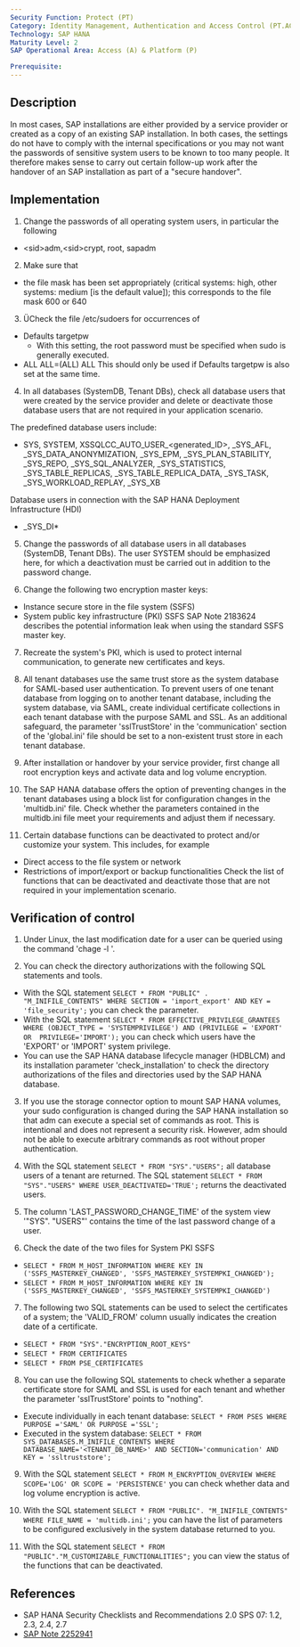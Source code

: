 ```yaml
---
Security Function: Protect (PT)
Category: Identity Management, Authentication and Access Control (PT.AC)
Technology: SAP HANA
Maturity Level: 2
SAP Operational Area: Access (A) & Platform (P)

Prerequisite:
---
```


## Description

In most cases, SAP installations are either provided by a service provider or created as a copy of an existing SAP installation.
In both cases, the settings do not have to comply with the internal specifications or you may not want the passwords of sensitive system users to be known to too many people.
It therefore makes sense to carry out certain follow-up work after the handover of an SAP installation as part of a "secure handover".

## Implementation

1. Change the passwords of all operating system users, in particular the following
* \<sid>adm,\<sid>crypt, root, sapadm

2. Make sure that
* the file mask has been set appropriately (critical systems: high, other systems: medium [is the default value]); this corresponds to the file mask 600 or 640

3. ÜCheck the file /etc/sudoers for occurrences of
* Defaults targetpw
	* With this setting, the root password must be specified when sudo is generally executed.
* ALL ALL=(ALL) ALL
	This should only be used if Defaults targetpw is also set at the same time.


4. In all databases (SystemDB, Tenant DBs), check all database users that were created by the service provider and delete or deactivate those database users that are not required in your application scenario.

The predefined database users include:
* SYS, SYSTEM, XSSQLCC_AUTO_USER_<generated_ID>, _SYS_AFL, _SYS_DATA_ANONYMIZATION, _SYS_EPM, _SYS_PLAN_STABILITY, _SYS_REPO, _SYS_SQL_ANALYZER, _SYS_STATISTICS, _SYS_TABLE_REPLICAS, _SYS_TABLE_REPLICA_DATA, _SYS_TASK, _SYS_WORKLOAD_REPLAY, _SYS_XB

Database users in connection with the SAP HANA Deployment Infrastructure (HDI)
* _SYS_DI*

5. Change the passwords of all database users in all databases (SystemDB, Tenant DBs).
The user SYSTEM should be emphasized here, for which a deactivation must be carried out in addition to the password change.

6. Change the following two encryption master keys:
* Instance secure store in the file system (SSFS)
* System public key infrastructure (PKI) SSFS
SAP Note 2183624 describes the potential information leak when using the standard SSFS master key.

7. Recreate the system's PKI, which is used to protect internal communication, to generate new certificates and keys.

8. All tenant databases use the same trust store as the system database for SAML-based user authentication. To prevent users of one tenant database from logging on to another tenant database, including the system database, via SAML, create individual certificate collections in each tenant database with the purpose SAML and SSL.
As an additional safeguard, the parameter 'sslTrustStore' in the 'communication' section of the 'global.ini' file should be set to a non-existent trust store in each tenant database.

9. After installation or handover by your service provider, first change all root encryption keys and activate data and log volume encryption.

10. The SAP HANA database offers the option of preventing changes in the tenant databases using a block list for configuration changes in the 'multidb.ini' file. Check whether the parameters contained in the multidb.ini file meet your requirements and adjust them if necessary.

11. Certain database functions can be deactivated to protect and/or customize your system. This includes, for example 
* Direct access to the file system or network
* Restrictions of import/export or backup functionalities
Check the list of functions that can be deactivated and deactivate those that are not required in your implementation scenario.


## Verification of control

1. Under Linux, the last modification date for a user can be queried using the command 'chage -l <user>'.

2. You can check the directory authorizations with the following SQL statements and tools.
* With the SQL statement `SELECT * FROM "PUBLIC" . "M_INIFILE_CONTENTS" WHERE SECTION = 'import_export' AND KEY = 'file_security';` you can check the parameter.
* With the SQL statement `SELECT * FROM EFFECTIVE_PRIVILEGE_GRANTEES WHERE (OBJECT_TYPE = 'SYSTEMPRIVILEGE') AND (PRIVILEGE = 'EXPORT' OR  PRIVILEGE='IMPORT');` you can check which users have the 'EXPORT' or 'IMPORT' system privilege.
* You can use the SAP HANA database lifecycle manager (HDBLCM) and its installation parameter 'check_installation' to check the directory authorizations of the files and directories used by the SAP HANA database.

3. If you use the storage connector option to mount SAP HANA volumes, your sudo configuration is changed during the SAP HANA installation so that <sid>adm can execute a special set of commands as root.
This is intentional and does not represent a security risk. However, <sid>adm should not be able to execute arbitrary commands as root without proper authentication.

4. With the SQL statement `SELECT * FROM "SYS"."USERS";` all database users of a tenant are returned.
The SQL statement `SELECT * FROM "SYS"."USERS" WHERE USER_DEACTIVATED='TRUE';` returns the deactivated users.

5. The column 'LAST_PASSWORD_CHANGE_TIME' of the system view '"SYS". "USERS"' contains the time of the last password change of a user.

6. Check the date of the two files for System PKI SSFS
* `SELECT * FROM M_HOST_INFORMATION WHERE KEY IN ('SSFS_MASTERKEY_CHANGED',
'SSFS_MASTERKEY_SYSTEMPKI_CHANGED');`
* `SELECT * FROM M_HOST_INFORMATION WHERE KEY IN ('SSFS_MASTERKEY_CHANGED', 'SSFS_MASTERKEY_SYSTEMPKI_CHANGED')`

7. The following two SQL statements can be used to select the certificates of a system; the 'VALID_FROM' column usually indicates the creation date of a certificate.
* `SELECT * FROM "SYS"."ENCRYPTION_ROOT_KEYS"`
* `SELECT * FROM CERTIFICATES`
* `SELECT * FROM PSE_CERTIFICATES`

8. You can use the following SQL statements to check whether a separate certificate store for SAML and SSL is used for each tenant and whether the parameter 'sslTrustStore' points to "nothing".
* Execute individually in each tenant database: `SELECT * FROM PSES WHERE PURPOSE ='SAML' OR PURPOSE ='SSL';`
* Executed in the system database: `SELECT * FROM SYS_DATABASES.M_INIFILE_CONTENTS WHERE DATABASE_NAME='<TENANT_DB_NAME>' AND SECTION='communication' AND KEY = 'ssltruststore';`

9. With the SQL statement `SELECT * FROM M_ENCRYPTION_OVERVIEW WHERE SCOPE='LOG' OR SCOPE = 'PERSISTENCE'` you can check whether data and log volume encryption is active.

10. With the SQL statement `SELECT * FROM "PUBLIC". "M_INIFILE_CONTENTS" WHERE FILE_NAME = 'multidb.ini';` you can have the list of parameters to be configured exclusively in the system database returned to you.

11. With the SQL statement `SELECT * FROM "PUBLIC"."M_CUSTOMIZABLE_FUNCTIONALITIES";` you can view the status of the functions that can be deactivated.


## References
* SAP HANA Security Checklists and Recommendations 2.0 SPS 07: 1.2, 2.3, 2.4, 2.7
* [SAP Note 2252941](https://launchpad.support.sap.com/#/notes/2252941)
